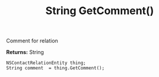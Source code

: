 ﻿---
uid: crmscript_ref_NSContactRelationEntity_GetComment
title: String GetComment()
intellisense: NSContactRelationEntity.GetComment
keywords: NSContactRelationEntity, GetComment
so.topic: reference
---

Comment for relation

**Returns:** String


```crmscript
NSContactRelationEntity thing;
String comment  = thing.GetComment();
```


